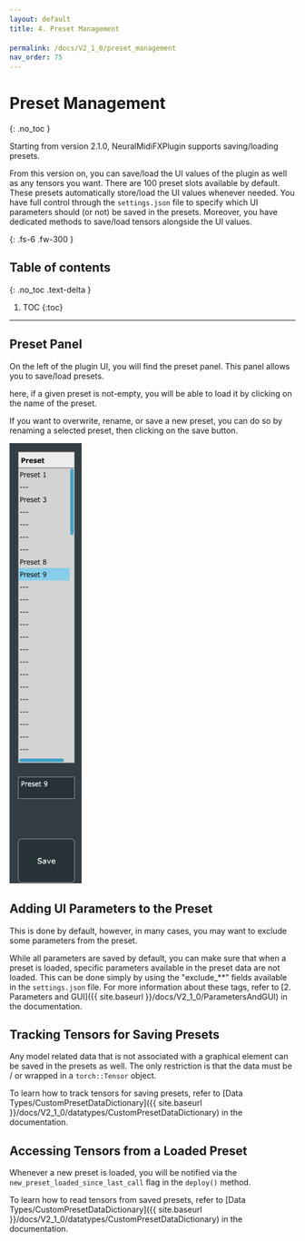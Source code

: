 ```yaml
---
layout: default
title: 4. Preset Management

permalink: /docs/V2_1_0/preset_management
nav_order: 75
---
```


# Preset Management
{: .no_toc }

Starting from version 2.1.0, NeuralMidiFXPlugin supports saving/loading presets. 

From this version on, you can save/load the UI values of the plugin as well as any tensors you want. There
are 100 preset slots available by default. These presets automatically store/load the UI values whenever needed.
You have full control through the `settings.json` file to specify which UI parameters should (or not) be saved
in the presets. Moreover, you have dedicated methods to save/load tensors alongside the UI values.

{: .fs-6 .fw-300 }

## Table of contents
{: .no_toc .text-delta }

1. TOC
{:toc}

---

## Preset Panel

On the left of the plugin UI, you will find the preset panel. This panel allows you to save/load presets.

here, if a given preset is not-empty, you will be able to load it by clicking on the name of the preset.

If you want to overwrite, rename, or save a new preset, you can do so by renaming a selected preset, then 
clicking on the save button.

![Preset Panel](/assets/images/preset_panel.PNG)

## Adding UI Parameters to the Preset

This is done by default, however, in many cases, you may want to exclude some parameters from the preset.

While all parameters are saved by default, you can make sure that when a preset is loaded, specific parameters
available in the preset data are not loaded. This can be done simply by using the "exclude_**" fields available 
in the `settings.json` file. For more information about these tags, refer to [2. Parameters and GUI]({{ site.baseurl }}/docs/V2_1_0/ParametersAndGUI) 
in the documentation.

## Tracking Tensors for Saving Presets

Any model related data that is not associated with a graphical element can be saved in the presets as well. 
The only restriction is that the data must be / or wrapped in a `torch::Tensor` object.

To learn how to track tensors for saving presets, refer to [Data Types/CustomPresetDataDictionary]({{ site.baseurl }}/docs/V2_1_0/datatypes/CustomPresetDataDictionary) 
in the documentation.

## Accessing Tensors from a Loaded Preset

Whenever a new preset is loaded, you will be notified via the `new_preset_loaded_since_last_call` flag in the `deploy()` method.

To learn how to read tensors from saved presets, refer to [Data Types/CustomPresetDataDictionary]({{ site.baseurl }}/docs/V2_1_0/datatypes/CustomPresetDataDictionary) 
in the documentation.
